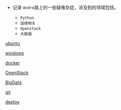 * 记录 `Andre`路上的一些疑难杂症，涉及到的领域包括。

  - `Python`
  - `运维相关`
  - `Openstack`
  - `大数据`

[ubuntu](zh-cn/ubuntu/_sidebar.md ":include")

[windows](zh-cn/windows/_sidebar.md ":include")

[docker](zh-cn/docker/_sidebar.md ":include")

[OpenStack](zh-cn/openstack/_sidebar.md ":include")

[BigData](zh-cn/bigdata/_sidebar.md ":include")

[git](zh-cn/git/_sidebar.md ":include")

[deploy](zh-cn/deploy/_sidebar.md ":include")
